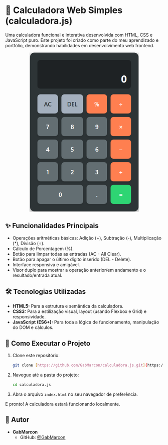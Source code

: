 # 🔢 Calculadora Web Simples (calculadora.js)

Uma calculadora funcional e interativa desenvolvida com HTML, CSS e JavaScript puro. Este projeto foi criado como parte do meu aprendizado e portfólio, demonstrando habilidades em desenvolvimento web frontend.

<p align="center">
  <img src="./calculadoraJS.png" alt="Demonstração da Calculadora JS" width="350"/>
</p>

## ✨ Funcionalidades Principais

* Operações aritméticas básicas: Adição (+), Subtração (-), Multiplicação (\*), Divisão (÷).
* Cálculo de Porcentagem (%).
* Botão para limpar todas as entradas (AC - All Clear).
* Botão para apagar o último dígito inserido (DEL - Delete).
* Interface responsiva e amigável.
* Visor duplo para mostrar a operação anterior/em andamento e o resultado/entrada atual.

## 🛠️ Tecnologias Utilizadas

* **HTML5:** Para a estrutura e semântica da calculadora.
* **CSS3:** Para a estilização visual, layout (usando Flexbox e Grid) e responsividade.
* **JavaScript (ES6+):** Para toda a lógica de funcionamento, manipulação do DOM e cálculos.

## 🚀 Como Executar o Projeto

1.  Clone este repositório:
    ```bash
    git clone [https://github.com/GabMarcon/calculadora.js.git](https://github.com/GabMarcon/calculadora.js.git) 
    ```
2.  Navegue até a pasta do projeto:
    ```bash
    cd calculadora.js
    ```
3.  Abra o arquivo `index.html` no seu navegador de preferência.

E pronto! A calculadora estará funcionando localmente.

## 👤 Autor

* **GabMarcon**
    * GitHub: [@GabMarcon](https://github.com/GabMarcon)
